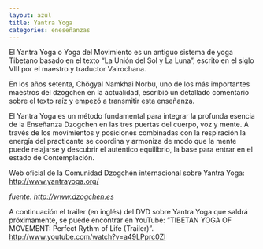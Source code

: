 ```yaml
---
layout: azul
title: Yantra Yoga
categories: eneseñanzas
---
```

El Yantra Yoga o Yoga del Movimiento es un antiguo sistema de yoga Tibetano basado en el texto “La Unión del Sol y La Luna”, escrito en el siglo VIII por el maestro y traductor Vairochana.

En los años setenta, Chögyal Namkhai Norbu, uno de los más importantes maestros del dzogchen en la actualidad, escribió un detallado comentario sobre el texto raíz y empezó a transmitir esta enseñanza.

El Yantra Yoga es un método fundamental para integrar la profunda esencia de la Enseñanza Dzogchen en las tres puertas del cuerpo, voz y mente. A través de los movimientos y posiciones combinadas con la respiración la energía del practicante se coordina y armoniza de modo que la mente puede relajarse y descubrir el auténtico equilibrio, la base para entrar en el estado de Contemplación.

Web oficial de la Comunidad Dzogchén internacional sobre Yantra Yoga: <http://www.yantrayoga.org/>

*fuente: <http://www.dzogchen.es>*

A continuación el trailer (en inglés) del DVD sobre Yantra Yoga que saldrá próximamente, se puede encontrar en YouTube: ”TIBETAN YOGA OF MOVEMENT: Perfect Rythm of Life (Trailer)”. <http://www.youtube.com/watch?v=a49LPprc0ZI>
 
